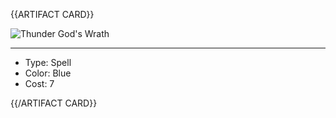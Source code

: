 <!-- ======================================

How to Contribute: https://ggs.wiki/r/howto

Artifact-specific info: https://github.com/GGS-ORG/artifact/blob/master/README.md

====================================== -->


{{ARTIFACT CARD}}

<!-- Card image goes here. -->

![Thunder God's Wrath](https://i.imgur.com/CaS8c2z.png)

---

<!-- Card description goes here. -->

* Type: Spell
* Color: Blue
* Cost: 7

{{/ARTIFACT CARD}}
